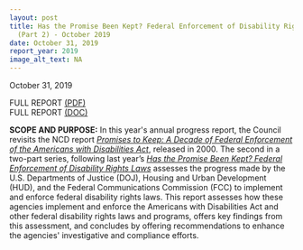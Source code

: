 ```yaml
---
layout: post
title: Has the Promise Been Kept? Federal Enforcement of Disability Rights Laws
  (Part 2) - October 2019
date: October 31, 2019
report_year: 2019
image_alt_text: NA
---
```

<p>October 31, 2019</p><p>FULL REPORT&nbsp;<a href="/sites/default/files/NCD_Progress%20Report_508.pdf">(PDF)</a><br />FULL REPORT&nbsp;<a href="/sites/default/files/NCD_Progress_Report.docx">(DOC)</a></p><p><strong>SCOPE AND PURPOSE:</strong>&nbsp;In this year&#39;s annual progress report, the Council revisits the NCD report&nbsp;<a href="https://ncd.gov/publications/2000/June272000"><em>Promises to Keep: A Decade of Federal Enforcement of the Americans with Disabilities Act</em></a>, released in 2000. The second in a two-part series, following last year&rsquo;s&nbsp;<em><a href="https://ncd.gov/progressreport-publications/2018/has-promise-been-kept">Has the Promise Been Kept? Federal Enforcement of Disability Rights Laws</a>&nbsp;</em>assesses the progress made by the U.S. Departments of Justice (DOJ), Housing and Urban Development (HUD), and the Federal Communications Commission (FCC) to implement and enforce federal disability rights laws. This report assesses how these agencies implement and enforce the Americans with Disabilities Act and other federal disability rights laws and programs, offers key findings from this assessment, and concludes by offering recommendations to enhance the agencies&#39; investigative and compliance efforts.</p>

